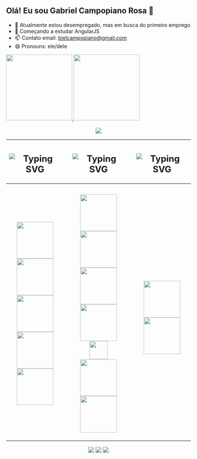 ## Olá! Eu sou Gabriel Campopiano Rosa 👋

- 🔭 Atualmente estou desempregado, mas em busca do primeiro emprego
- 🌱 Começando a estudar AngularJS
- 📫 Contato email: bielcampopiano@gmail.com
- 😄 Pronouns: ele/dele

<div>
  <a href="https://github.com/Biel559">
    <img height="180em" src="https://github-readme-stats.vercel.app/api?username=biel559&show_icons=true&theme=dracula&include_all_commits=true&count_private=true"/>
    <img height="180em" src="https://github-readme-stats.vercel.app/api/top-langs/?username=biel559&layout=compact&langs_count=16&theme=dracula"/>
</div>
</br>
<div align="center">
  <a href="https://github.com/Biel559">
    <img src="https://readme-typing-svg.demolab.com?font=Fira+Code&duration=10000&pause=5000&color=6474B9&vCenter=true&width=350&height=30&lines=A+LITTLE+ABOUT+MY+STUDY+FOCUS"/></a>

  | <h2><img src="https://readme-typing-svg.demolab.com?font=Fira+Code&pause=3500&color=6474B9&vCenter=true&width=110&height=20&lines=Front-end" alt="Typing SVG" /></h2> | | <h2><img src="https://readme-typing-svg.demolab.com?font=Fira+Code&pause=4000&color=6474B9&vCenter=true&width=100&height=20&lines=Back-End" alt="Typing SVG" /></h2> | | <h2><img src="https://readme-typing-svg.demolab.com?font=Fira+Code&pause=4500&color=6474B9&vCenter=true&width=75&height=20&lines=Mobile" alt="Typing SVG" /></h2> |
  | - | - | - | - | - |
  | <h3 align="center"> <img width="100px" src="https://img.shields.io/badge/figma%20-F24E1E.svg?&style=for-the-badge&logo=figma&logoColor=white"/> </br> <img width="100px" src ="https://img.shields.io/badge/TypeScript-007ACC?style=for-the-badge&logo=TypeScript&logoColor=white"/> </br> <img width="100px" src="https://img.shields.io/badge/javascript%20-%23323330.svg?&style=for-the-badge&logo=javascript&logoColor=%23F7DF1E"/> </br> <img width="100px" src="https://img.shields.io/badge/vuejs-%2335495e.svg?style=for-the-badge&logo=vuedotjs&logoColor=%234FC08D"/> </br> <img width="100px" src="https://img.shields.io/badge/Angular-DD0031?style=for-the-badge&logo=angular&logoColor=white"/> </br> </h3> |  | <h3 align="center">  <img width="100px" src ="https://img.shields.io/badge/TypeScript-007ACC?style=for-the-badge&logo=TypeScript&logoColor=white"/> </br> <img width="100vw" src="https://img.shields.io/badge/Node.js-339933?style=for-the-badge&logo=nodedotjs&logoColor=white"/> </br> <img width="100px" src="https://img.shields.io/badge/java-%23ED8B00.svg?style=for-the-badge&logo=openjdk&logoColor=white"/> </br> <img width="100px" src="https://img.shields.io/badge/python-3670A0?style=for-the-badge&logo=python&logoColor=ffdd54"/> </br> <img width="50px" src="https://img.shields.io/badge/C%23-239120?style=for-the-badge&logo=c-sharp&logoColor=white"/> </br> <img width="100px" src="https://img.shields.io/badge/MySQL-00000F?style=for-the-badge&logo=mysql&logoColor=white"/> </br> <img width="100px" src="https://img.shields.io/badge/MongoDB-%234ea94b.svg?style=for-the-badge&logo=mongodb&logoColor=white"/> </br> </h3> |  | <h3 align="center"> </br> <img width="100px" src ="https://img.shields.io/badge/java-%23ED8B00.svg?style=for-the-badge&logo=openjdk&logoColor=white"/> </br> <img width="100px" src="https://img.shields.io/badge/Firebase-FFCA28?style=for-the-badge&logo=Firebase&logoColor=white"/> </br> </h3> |
  </a>
</div>

<div align="center"> 
  <a href="https://instagram.com/gabriel559559" target="_blank"><img src="https://img.shields.io/badge/-Instagram-%23E4405F?style=for-the-badge&logo=instagram&logoColor=white" target="_blank"></a> 
  <a href = "mailto:bielcampopiano@gmail.com"><img src="https://img.shields.io/badge/-Gmail-%23333?style=for-the-badge&logo=gmail&logoColor=white" target="_blank"></a>
  <a href="https://www.linkedin.com/in/gabriel-campopiano-rosa-7b1981292/" target="_blank"><img src="https://img.shields.io/badge/-LinkedIn-%230077B5?style=for-the-badge&logo=linkedin&logoColor=white" target="_blank"></a> 
</div>
